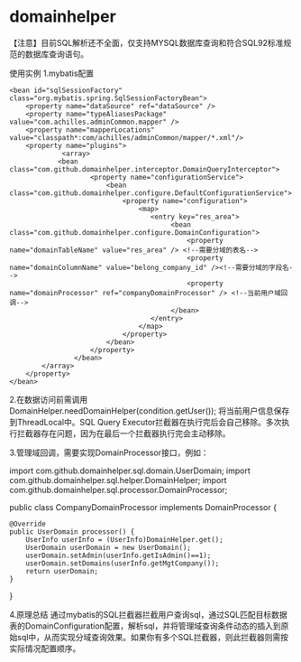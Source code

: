 # domainhelper

【注意】目前SQL解析还不全面，仅支持MYSQL数据库查询和符合SQL92标准规范的数据库查询语句。

使用实例
1.mybatis配置
  <bean id="companyDomainProcessor" class="com.achilles.adminCommon.util.CompanyDomainProcessor"/>

	<bean id="sqlSessionFactory" class="org.mybatis.spring.SqlSessionFactoryBean">
		<property name="dataSource" ref="dataSource" />
		<property name="typeAliasesPackage" value="com.achilles.adminCommon.mapper" />
        <property name="mapperLocations" value="classpath*:com/achilles/adminCommon/mapper/*.xml"/>
        <property name="plugins">
        		 <array>
                <bean class="com.github.domainhelper.interceptor.DomainQueryInterceptor">
        		 		<property name="configurationService">
        		 			<bean class="com.github.domainhelper.configure.DefaultConfigurationService">
        		 				<property name="configuration">
        		 					<map>
	        		 				   <entry key="res_area">
	        		 				   		<bean class="com.github.domainhelper.configure.DomainConfiguration">
	        		 				   			<property name="domainTableName" value="res_area" /> <!--需要分域的表名-->
	        		 				   			<property name="domainColumnName" value="belong_company_id" /><!--需要分域的字段名-->
	        		 				   			<property name="domainProcessor" ref="companyDomainProcessor" /> <!--当前用户域回调-->
	        		 				   		</bean>
	        		 				   </entry>
	        		 				</map>
        		 				</property>
        		 			</bean>
        		 		</property>
        		 	</bean>
            </array>
        </property>
	</bean>
  
2.在数据访问前需调用
    DomainHelper.needDomainHelper(condition.getUser());
  将当前用户信息保存到ThreadLocal中。SQL Query Executor拦截器在执行完后会自己移除。多次执行拦截器存在问题，因为在最后一个拦截器执行完会主动移除。
  
3.管理域回调，需要实现DomainProcessor接口，例如：

import com.github.domainhelper.sql.domain.UserDomain;
import com.github.domainhelper.sql.helper.DomainHelper;
import com.github.domainhelper.sql.processor.DomainProcessor;

public class CompanyDomainProcessor implements DomainProcessor {

	@Override
	public UserDomain processor() {
		UserInfo userInfo = (UserInfo)DomainHelper.get();
		UserDomain userDomain = new UserDomain();
		userDomain.setAdmin(userInfo.getIsAdmin()==1);
		userDomain.setDomains(userInfo.getMgtCompany());
		return userDomain;
	}
}

4.原理总结
  通过mybatis的SQL拦截器拦截用户查询sql，通过SQL匹配目标数据表的DomainConfiguration配置，解析sql，并将管理域查询条件动态的插入到原始sql中，从而实现分域查询效果。如果你有多个SQL拦截器，则此拦截器则需按实际情况配置顺序。
